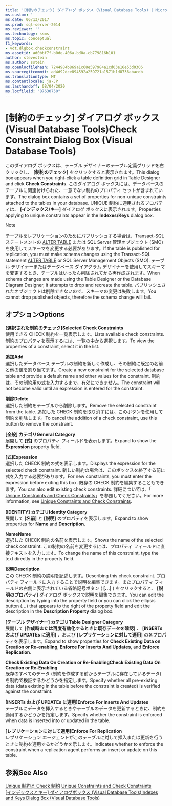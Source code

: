 ```yaml
---
title: '[制約のチェック] ダイアログ ボックス (Visual Database Tools) | Microsoft Docs'
ms.custom: ''
ms.date: 06/13/2017
ms.prod: sql-server-2014
ms.reviewer: ''
ms.technology: ssms
ms.topic: conceptual
f1_keywords:
- vdt.dlgbox.checkconstraint
ms.assetid: ad0bbf7f-b0de-406a-bd0a-cb779816b101
author: stevestein
ms.author: sstein
ms.openlocfilehash: 7244984b869a1c68e597984a1cd03e16e53d0306
ms.sourcegitcommit: ad4d92dce894592a259721a1571b1d8736abacdb
ms.translationtype: MT
ms.contentlocale: ja-JP
ms.lasthandoff: 08/04/2020
ms.locfileid: "87630750"
---
```

# <a name="check-constraint-dialog-box-visual-database-tools"></a><span data-ttu-id="98e71-102">[制約のチェック] ダイアログ ボックス (Visual Database Tools)</span><span class="sxs-lookup"><span data-stu-id="98e71-102">Check Constraint Dialog Box (Visual Database Tools)</span></span>
  <span data-ttu-id="98e71-103">このダイアログ ボックスは、テーブル デザイナーのテーブル定義グリッドを右クリックし、 **[制約のチェック]** をクリックすると表示されます。</span><span class="sxs-lookup"><span data-stu-id="98e71-103">This dialog box appears when you right-click a table definition grid in Table Designer and click **Check Constraints**.</span></span> <span data-ttu-id="98e71-104">このダイアログ ボックスには、データベースのテーブルに関連付けられた、一意でない制約のプロパティ セットが含まれています。</span><span class="sxs-lookup"><span data-stu-id="98e71-104">The dialog box contains a set of properties for non-unique constraints attached to the tables in your database.</span></span> <span data-ttu-id="98e71-105">UNIQUE 制約に適用されるプロパティは、 **[インデックス/キー]** ダイアログ ボックスに表示されます。</span><span class="sxs-lookup"><span data-stu-id="98e71-105">Properties applying to unique constraints appear in the **Indexes/Keys** dialog box.</span></span>  
  
> [!NOTE]  
>  <span data-ttu-id="98e71-106">テーブルをレプリケーションのためにパブリッシュする場合は、Transact-SQL ステートメントの [ALTER TABLE](/sql/t-sql/statements/alter-table-transact-sql) または SQL Server 管理オブジェクト (SMO) を使用してスキーマを変更する必要があります。</span><span class="sxs-lookup"><span data-stu-id="98e71-106">If the table is published for replication, you must make schema changes using the Transact-SQL statement [ALTER TABLE](/sql/t-sql/statements/alter-table-transact-sql) or SQL Server Management Objects (SMO).</span></span> <span data-ttu-id="98e71-107">テーブル デザイナーまたはデータベース ダイアグラム デザイナーを使用してスキーマを変更するとき、テーブルはいったん削除されてから再作成されます。</span><span class="sxs-lookup"><span data-stu-id="98e71-107">When schema changes are made using the Table Designer or the Database Diagram Designer, it attempts to drop and recreate the table.</span></span> <span data-ttu-id="98e71-108">パブリッシュされたオブジェクトは削除できないので、スキーマの変更は失敗します。</span><span class="sxs-lookup"><span data-stu-id="98e71-108">You cannot drop published objects, therefore the schema change will fail.</span></span>  
  
## <a name="options"></a><span data-ttu-id="98e71-109">オプション</span><span class="sxs-lookup"><span data-stu-id="98e71-109">Options</span></span>  
 <span data-ttu-id="98e71-110">**[選択された制約のチェック]**</span><span class="sxs-lookup"><span data-stu-id="98e71-110">**Selected Check Constraints**</span></span>  
 <span data-ttu-id="98e71-111">使用できる CHECK 制約を一覧表示します。</span><span class="sxs-lookup"><span data-stu-id="98e71-111">Lists available check constraints.</span></span> <span data-ttu-id="98e71-112">制約のプロパティを表示するには、一覧の中から選択します。</span><span class="sxs-lookup"><span data-stu-id="98e71-112">To view the properties of a constraint, select it in the list.</span></span>  
  
 <span data-ttu-id="98e71-113">**追加**</span><span class="sxs-lookup"><span data-stu-id="98e71-113">**Add**</span></span>  
 <span data-ttu-id="98e71-114">選択したデータベース テーブルの制約を新しく作成し、その制約に既定の名前と他の値を割り当てます。</span><span class="sxs-lookup"><span data-stu-id="98e71-114">Create a new constraint for the selected database table and provide a default name and other values for the constraint.</span></span> <span data-ttu-id="98e71-115">制約は、その制約用の式を入力するまで、有効にできません。</span><span class="sxs-lookup"><span data-stu-id="98e71-115">The constraint will not become valid until an expression is entered for the constraint.</span></span>  
  
 <span data-ttu-id="98e71-116">**削除**</span><span class="sxs-lookup"><span data-stu-id="98e71-116">**Delete**</span></span>  
 <span data-ttu-id="98e71-117">選択した制約をテーブルから削除します。</span><span class="sxs-lookup"><span data-stu-id="98e71-117">Remove the selected constraint from the table.</span></span> <span data-ttu-id="98e71-118">追加した CHECK 制約を取り消すには、このボタンを使用して制約を削除します。</span><span class="sxs-lookup"><span data-stu-id="98e71-118">To cancel the addition of a check constraint, use this button to remove the constraint.</span></span>  
  
 <span data-ttu-id="98e71-119">**[全般] カテゴリ**</span><span class="sxs-lookup"><span data-stu-id="98e71-119">**General Category**</span></span>  
 <span data-ttu-id="98e71-120">展開して **[式]** のプロパティ フィールドを表示します。</span><span class="sxs-lookup"><span data-stu-id="98e71-120">Expand to show the **Expression** property field.</span></span>  
  
 <span data-ttu-id="98e71-121">**[式]**</span><span class="sxs-lookup"><span data-stu-id="98e71-121">**Expression**</span></span>  
 <span data-ttu-id="98e71-122">選択した CHECK 制約の式を表示します。</span><span class="sxs-lookup"><span data-stu-id="98e71-122">Displays the expression for the selected check constraint.</span></span> <span data-ttu-id="98e71-123">新しい制約の場合は、このボックスを終了する前に式を入力する必要があります。</span><span class="sxs-lookup"><span data-stu-id="98e71-123">For new constraints, you must enter the expression before exiting this box.</span></span> <span data-ttu-id="98e71-124">既存の CHECK 制約を編集することもできます。</span><span class="sxs-lookup"><span data-stu-id="98e71-124">You can also edit existing check constraints.</span></span> <span data-ttu-id="98e71-125">詳細については、「 [Unique Constraints and Check Constraints](../../relational-databases/tables/unique-constraints-and-check-constraints.md)」を参照してください。</span><span class="sxs-lookup"><span data-stu-id="98e71-125">For more information, see [Unique Constraints and Check Constraints](../../relational-databases/tables/unique-constraints-and-check-constraints.md).</span></span>  
  
 <span data-ttu-id="98e71-126">**[IDENTITY] カテゴリ**</span><span class="sxs-lookup"><span data-stu-id="98e71-126">**Identity Category**</span></span>  
 <span data-ttu-id="98e71-127">展開して **[名前]** と **[説明]** のプロパティを表示します。</span><span class="sxs-lookup"><span data-stu-id="98e71-127">Expand to show properties for **Name** and **Description**.</span></span>  
  
 <span data-ttu-id="98e71-128">**Name**</span><span class="sxs-lookup"><span data-stu-id="98e71-128">**Name**</span></span>  
 <span data-ttu-id="98e71-129">選択した CHECK 制約の名前を表示します。</span><span class="sxs-lookup"><span data-stu-id="98e71-129">Shows the name of the selected check constraint.</span></span> <span data-ttu-id="98e71-130">この制約の名前を変更するには、プロパティ フィールドに直接テキストを入力します。</span><span class="sxs-lookup"><span data-stu-id="98e71-130">To change the name of this constraint, type the text directly in the property field.</span></span>  
  
 <span data-ttu-id="98e71-131">**説明**</span><span class="sxs-lookup"><span data-stu-id="98e71-131">**Description**</span></span>  
 <span data-ttu-id="98e71-132">この CHECK 制約の説明を記述します。</span><span class="sxs-lookup"><span data-stu-id="98e71-132">Describing this check constraint.</span></span> <span data-ttu-id="98e71-133">プロパティ フィールドに入力することで説明を編集できます。またプロパティ フィールドの右側に表示されている省略記号ボタン ( **[...]** ) をクリックすると、 **[説明のプロパティ]** ダイアログ ボックスで説明を編集できます。</span><span class="sxs-lookup"><span data-stu-id="98e71-133">You can edit the description by typing into the property field or you can click the ellipsis button (**...**) that appears to the right of the property field and edit the description in the **Description Property** dialog box.</span></span>  
  
 <span data-ttu-id="98e71-134">**[テーブル デザイナー] カテゴリ**</span><span class="sxs-lookup"><span data-stu-id="98e71-134">**Table Designer Category**</span></span>  
 <span data-ttu-id="98e71-135">展開して **[作成時または再度有効化するときに既存データを確認]** 、 **[INSERTs および UPDATEs に適用]** 、および **[レプリケーションに対して適用]** の各プロパティを表示します。</span><span class="sxs-lookup"><span data-stu-id="98e71-135">Expand to show properties for **Check Existing Data on Creation or Re-enabling**, **Enforce For Inserts And Updates**, and **Enforce Replication**.</span></span>  
  
 <span data-ttu-id="98e71-136">**Check Existing Data On Creation or Re-Enabling**</span><span class="sxs-lookup"><span data-stu-id="98e71-136">**Check Existing Data On Creation or Re-Enabling**</span></span>  
 <span data-ttu-id="98e71-137">既存のすべてのデータ (制約を作成する前からテーブルに存在しているデータ) を制約で検証するかどうかを指定します。</span><span class="sxs-lookup"><span data-stu-id="98e71-137">Specify whether all pre-existing data (data existing in the table before the constraint is created) is verified against the constraint.</span></span>  
  
 <span data-ttu-id="98e71-138">**[INSERTs および UPDATEs に適用]**</span><span class="sxs-lookup"><span data-stu-id="98e71-138">**Enforce For Inserts And Updates**</span></span>  
 <span data-ttu-id="98e71-139">テーブルにデータを挿入するときやテーブルのデータを更新するときに、制約を適用するかどうかを指定します。</span><span class="sxs-lookup"><span data-stu-id="98e71-139">Specify whether the constraint is enforced when data is inserted into or updated in the table.</span></span>  
  
 <span data-ttu-id="98e71-140">**[レプリケーションに対して適用]**</span><span class="sxs-lookup"><span data-stu-id="98e71-140">**Enforce For Replication**</span></span>  
 <span data-ttu-id="98e71-141">レプリケーション エージェントがこのテーブルに対して挿入または更新を行うときに制約を適用するかどうかを示します。</span><span class="sxs-lookup"><span data-stu-id="98e71-141">Indicates whether to enforce the constraint when a replication agent performs an insert or update on this table.</span></span>  
  
## <a name="see-also"></a><span data-ttu-id="98e71-142">参照</span><span class="sxs-lookup"><span data-stu-id="98e71-142">See Also</span></span>  
 <span data-ttu-id="98e71-143">[Unique 制約と Check 制約](../../relational-databases/tables/unique-constraints-and-check-constraints.md) </span><span class="sxs-lookup"><span data-stu-id="98e71-143">[Unique Constraints and Check Constraints](../../relational-databases/tables/unique-constraints-and-check-constraints.md) </span></span>  
 <span data-ttu-id="98e71-144">[[インデックスとキー] ダイアログボックス &#40;Visual Database Tools&#41;](visual-database-tools.md)</span><span class="sxs-lookup"><span data-stu-id="98e71-144">[Indexes and Keys Dialog Box &#40;Visual Database Tools&#41;](visual-database-tools.md)</span></span>  
  
  
